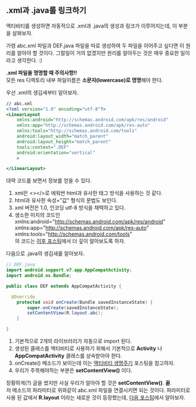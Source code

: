 ## .xml과 .java를 링크하기

액티비티를 생성하면 자동적으로 .xml과 .java의 생성과 링크가 이루어지는데, 이 부분을 살펴보자.

가령 abc.xml 파일과 DEF.java 파일을 따로 생성하여 두 파일을 이어주고 싶다면 이 원리를 알아야 할 것이다. 그럴일이 거의 없겠지만 원리를 알아두는 것은 매우 중요한 일이라고 생각한다. :)

**.xml 파일을 명명할 때 주의사항!!** <br>
모든 res 디렉토리 내부 파일이름은 **소문자(lowercase)로 명명**해야 한다.

우선 .xml의 생김새부터 알아보자.

```xml
// abc.xml
<?xml version="1.0" encoding="utf-8"?>
<LinearLayout
    xmlns:android="http://schemas.android.com/apk/res/android"
    xmlns:app="http://schemas.android.com/apk/res-auto"
    xmlns:tools="http://schemas.android.com/tools"
    android:layout_width="match_parent"
    android:layout_height="match_parent"
    tools:context=".DEF"
    android:orientation="vertical"
    >

</LinearLayout>
```

대략 코드를 보면서 정보를 얻을 수 있다.

1. xml은 <></>로 에워싼 html과 유사한 태그 방식을 사용하는 것 같다.
2. html과 유사한 속성="값" 형식의 문법도 보인다.
3. xml 버전은 1.0, 인코딩 utf-8 방식을 채택하고 있다.
4. 생소한 미지의 코드인 <br>
    xmlns:android="http://schemas.android.com/apk/res/android" <br>
    xmlns:app="http://schemas.android.com/apk/res-auto" <br>
    xmlns:tools="http://schemas.android.com/tools" <br>
    의 코드는 [이후 포스팅]()에서 더 깊이 알아보도록 하자.

다음으로 .java의 생김새를 알아보자.

```java
// DEF.java
import android.support.v7.app.AppCompatActivity;
import android.os.Bundle;

public class DEF extends AppCompatActivity {

  @Override
    protected void onCreate(Bundle savedInstanceState) {
        super.onCreate(savedInstanceState);
        setContentView(R.layout.abc);
    }

}
```

1. 기본적으로 2개의 라이브러리가 자동으로 import 된다.
2. 생성된 클래스를 액티비티로 사용하기 위해서 기본적으로 **Activity** 나 **AppCompatActivity** 클래스를 상속받아야 한다.
3. onCreate() 메소드가 보이는데 이는 [액티비티 생명주기](./Activity_Life_Cycle.md) 포스팅을 참고하자.
4. 우리가 주목해야하는 부분은 **setContentView()** 이다.

장황하게(?) 글을 썼지만 사실 우리가 알아야 할 것은 **setContentView()**. **끝**. <br> 저 메소드의 파라미터로 위와같이 abc.xml 파일을 연결시키면 되는 것이다. 파라미터로 사용 된 값에서 **R.layout** 이라는 새로운 것이 등장했는데, [다음 포스팅](./R_java.md)에서 알아보자.

